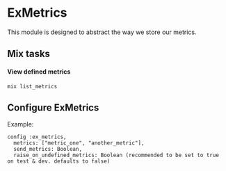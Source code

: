 # ExMetrics

This module is designed to abstract the way we store our metrics.

## Mix tasks
#### View defined metrics
`mix list_metrics`

## Configure ExMetrics
Example:
```
config :ex_metrics,
  metrics: ["metric_one", "another_metric"],
  send_metrics: Boolean,
  raise_on_undefined_metrics: Boolean (recommended to be set to true on test & dev. defaults to false)
```
